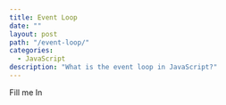```yaml
---
title: Event Loop
date: ""
layout: post
path: "/event-loop/"
categories:
  - JavaScript
description: "What is the event loop in JavaScript?"
---
```


Fill me In

